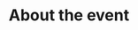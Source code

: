 ---
layout: document_index
id: about
title: About the event
label: About
description: >-
  Do you have questions? On this page you will find the information needed. Code of conduct, terms of service, frequently asked questions and more.
lang: en
list_id: about_documents
list_weight: 0
---